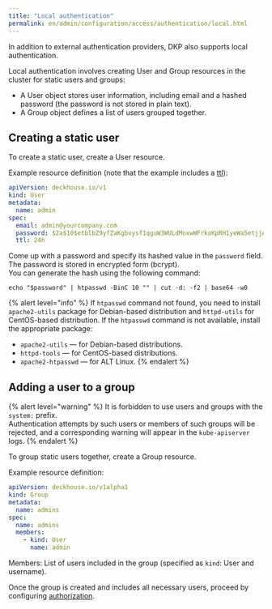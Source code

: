 ```yaml
---
title: "Local authentication"
permalink: en/admin/configuration/access/authentication/local.html
---
```


In addition to external authentication providers, DKP also supports local authentication.

Local authentication involves creating User and Group resources in the cluster for static users and groups:

- A User object stores user information, including email and a hashed password (the password is not stored in plain text).
- A Group object defines a list of users grouped together.

## Creating a static user

To create a static user, create a User resource.

Example resource definition (note that the example includes a [ttl](/modules/user-authn/cr.html#user-v1-spec-ttl)):

```yaml
apiVersion: deckhouse.io/v1
kind: User
metadata:
  name: admin
spec:
  email: admin@yourcompany.com
  password: $2a$10$etblbZ9yfZaKgbvysf1qguW3WULdMnxwWFrkoKpRH1yeWa5etjjAa
  ttl: 24h
```

Come up with a password and specify its hashed value in the `password` field. The password is stored in encrypted form (bcrypt).  
You can generate the hash using the following command:

```shell
echo "$password" | htpasswd -BinC 10 "" | cut -d: -f2 | base64 -w0
```

{% alert level="info" %}
If `htpasswd` command not found, you need to install `apache2-utils` package for Debian-based distribution and `httpd-utils` for CentOS-based distribution.
If the `htpasswd` command is not available, install the appropriate package:

* `apache2-utils` — for Debian-based distributions.
* `httpd-tools` — for CentOS-based distributions.
* `apache2-htpasswd` — for ALT Linux.
{% endalert %}

## Adding a user to a group

{% alert level="warning" %}
It is forbidden to use users and groups with the `system:` prefix.  
Authentication attempts by such users or members of such groups will be rejected, and a corresponding warning will appear in the `kube-apiserver` logs.
{% endalert %}

To group static users together, create a Group resource.

Example resource definition:

```yaml
apiVersion: deckhouse.io/v1alpha1
kind: Group
metadata:
  name: admins
spec:
  name: admins
  members:
    - kind: User
      name: admin
```

Members: List of users included in the group (specified as `kind`: User and username).

Once the group is created and includes all necessary users, proceed by configuring [authorization](../../access/authorization/).

